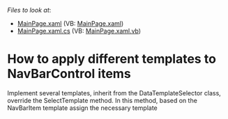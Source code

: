 <!-- default file list -->
*Files to look at*:

* [MainPage.xaml](./CS/MainPage.xaml) (VB: [MainPage.xaml](./VB/MainPage.xaml))
* [MainPage.xaml.cs](./CS/MainPage.xaml.cs) (VB: [MainPage.xaml.vb](./VB/MainPage.xaml.vb))
<!-- default file list end -->
# How to apply different templates to NavBarControl items


<p>Implement several templates, inherit from the DataTemplateSelector class, override the SelectTemplate method. In this method, based on the NavBarItem template assign the necessary template</p>

<br/>


